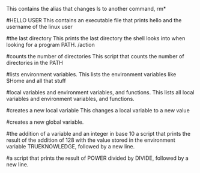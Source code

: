 This contains the alias that changes ls to another command, rm*

#HELLO USER
This contains an executable file that prints hello and the username of the linux user

#the last directory
This prints the last directory the shell looks into when looking for a program PATH. /action

#counts the number of directories
This script that counts the number of directories in the PATH

#lists environment variables.
This lists the environment variables like $Home and all that stuff

#local variables and environment variables, and functions.
This lists all local variables and environment variables, and functions.

#creates a new local variable
This changes a local variable to a new value

#creates a new global variable.

#the addition of a variable and an integer in base 10
a script that prints the result of the addition of 128 with the value stored in the environment variable TRUEKNOWLEDGE, followed by a new line.

#a script that prints the result of POWER divided by DIVIDE, followed by a new line.



